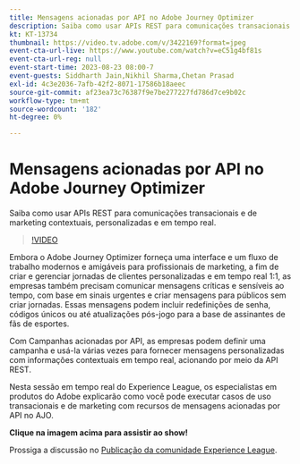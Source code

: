 ```yaml
---
title: Mensagens acionadas por API no Adobe Journey Optimizer
description: Saiba como usar APIs REST para comunicações transacionais e de marketing contextuais, personalizadas e em tempo real.
kt: KT-13734
thumbnail: https://video.tv.adobe.com/v/3422169?format=jpeg
event-cta-url-live: https://www.youtube.com/watch?v=eC51g4bf81s
event-cta-url-reg: null
event-start-time: 2023-08-23 08:00-7
event-guests: Siddharth Jain,Nikhil Sharma,Chetan Prasad
exl-id: 4c3e2036-7afb-42f2-8071-17586b18aeec
source-git-commit: af23ea73c76387f9e7be277227fd786d7ce9b02c
workflow-type: tm+mt
source-wordcount: '182'
ht-degree: 0%

---
```


# Mensagens acionadas por API no Adobe Journey Optimizer

Saiba como usar APIs REST para comunicações transacionais e de marketing contextuais, personalizadas e em tempo real.

>[!VIDEO](https://video.tv.adobe.com/v/3422169/?learn=on)

Embora o Adobe Journey Optimizer forneça uma interface e um fluxo de trabalho modernos e amigáveis para profissionais de marketing, a fim de criar e gerenciar jornadas de clientes personalizadas e em tempo real 1:1, as empresas também precisam comunicar mensagens críticas e sensíveis ao tempo, com base em sinais urgentes e criar mensagens para públicos sem criar jornadas. Essas mensagens podem incluir redefinições de senha, códigos únicos ou até atualizações pós-jogo para a base de assinantes de fãs de esportes.

Com Campanhas acionadas por API, as empresas podem definir uma campanha e usá-la várias vezes para fornecer mensagens personalizadas com informações contextuais em tempo real, acionando por meio da API REST.

Nesta sessão em tempo real do Experience League, os especialistas em produtos do Adobe explicarão como você pode executar casos de uso transacionais e de marketing com recursos de mensagens acionadas por API no AJO.

**Clique na imagem acima para assistir ao show!**

Prossiga a discussão no [Publicação da comunidade Experience League](https://experienceleaguecommunities.adobe.com/t5/journey-optimizer-discussions/experience-league-live-post-session-discussion-api-triggered/m-p/614273#M132).

